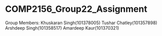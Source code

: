 # COMP2156_Group22_Assignment
Group Members:
Khuskaran Singh(101378005)
Tushar Chatley(101357898)
Arshdeep Singh(101358517)
Amardeep Kaur(101370321)
